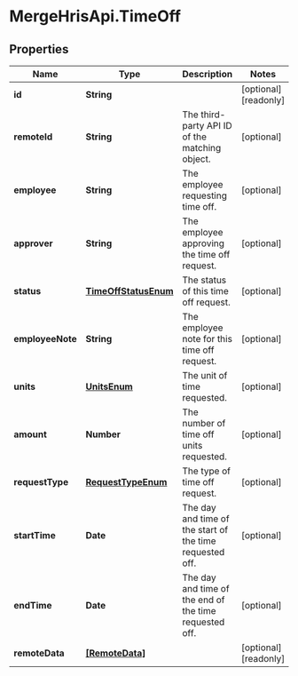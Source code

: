 # MergeHrisApi.TimeOff

## Properties

Name | Type | Description | Notes
------------ | ------------- | ------------- | -------------
**id** | **String** |  | [optional] [readonly] 
**remoteId** | **String** | The third-party API ID of the matching object. | [optional] 
**employee** | **String** | The employee requesting time off. | [optional] 
**approver** | **String** | The employee approving the time off request. | [optional] 
**status** | [**TimeOffStatusEnum**](TimeOffStatusEnum.md) | The status of this time off request. | [optional] 
**employeeNote** | **String** | The employee note for this time off request. | [optional] 
**units** | [**UnitsEnum**](UnitsEnum.md) | The unit of time requested. | [optional] 
**amount** | **Number** | The number of time off units requested. | [optional] 
**requestType** | [**RequestTypeEnum**](RequestTypeEnum.md) | The type of time off request. | [optional] 
**startTime** | **Date** | The day and time of the start of the time requested off. | [optional] 
**endTime** | **Date** | The day and time of the end of the time requested off. | [optional] 
**remoteData** | [**[RemoteData]**](RemoteData.md) |  | [optional] [readonly] 


